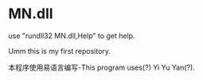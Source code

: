 # MN.dll
use "rundll32 MN.dll,Help" to get help.

Umm this is my first repository.


本程序使用易语言编写-This program uses(?) Yi Yu Yan(?).
